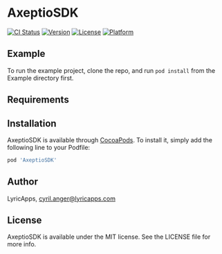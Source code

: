 # AxeptioSDK

[![CI Status](https://img.shields.io/travis/LyricApps/AxeptioSDK.svg?style=flat)](https://travis-ci.org/LyricApps/AxeptioSDK)
[![Version](https://img.shields.io/cocoapods/v/AxeptioSDK.svg?style=flat)](https://cocoapods.org/pods/AxeptioSDK)
[![License](https://img.shields.io/cocoapods/l/AxeptioSDK.svg?style=flat)](https://cocoapods.org/pods/AxeptioSDK)
[![Platform](https://img.shields.io/cocoapods/p/AxeptioSDK.svg?style=flat)](https://cocoapods.org/pods/AxeptioSDK)

## Example

To run the example project, clone the repo, and run `pod install` from the Example directory first.

## Requirements

## Installation

AxeptioSDK is available through [CocoaPods](https://cocoapods.org). To install
it, simply add the following line to your Podfile:

```ruby
pod 'AxeptioSDK'
```

## Author

LyricApps, cyril.anger@lyricapps.com

## License

AxeptioSDK is available under the MIT license. See the LICENSE file for more info.
